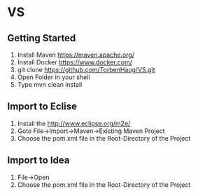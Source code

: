 # VS

## Getting Started

1. Install Maven https://maven.apache.org/
2. Install Docker https://www.docker.com/
3. git clone https://github.com/TorbenHaug/VS.git
4. Open Folder in your shell
5. Type mvn clean install

## Import to Eclise

1. Install the http://www.eclipse.org/m2e/
2. Goto File->Import->Maven->Existing Maven Project
3. Choose the pom.xml file in the Root-Directory of the Project

## Import to Idea

1. File->Open
2. Choose the pom.xml file in the Root-Directory of the Project
